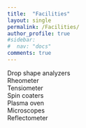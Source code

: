 ```yaml
---
title:  "Facilities"
layout: single
permalink: /Facilities/
author_profile: true
#sidebar:
#  nav: "docs"
comments: true
---
```


Drop shape analyzers<br>
Rheometer<br>
Tensiometer<br>
Spin coaters<br>
Plasma oven<br>
Microscopes<br>
Reflectometer
